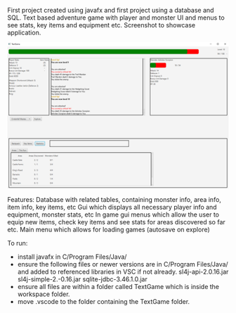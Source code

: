 First project created using javafx and first project using a database and SQL.
Text based adventure game with player and monster UI and menus to see stats, key items and equipment etc. 
Screenshot to showcase application.

![Screenshot](screenshot.png)

Features:
Database with related tables, containing monster info, area info, item info, key items, etc
Gui which displays all necessary player info and equipment, monster stats, etc
In game gui menus which allow the user to equip new items, check key items and see stats for areas discovered so far etc.
Main menu which allows for loading games (autosave on explore)

To run:
- install javafx in C/Program Files/Java/
- ensure the following files or newer versions are in C/Program Files/Java/ and added to referenced libraries in VSC if not already.
    sl4j-api-2.0.16.jar
    sl4j-simple-2.-0.16.jar
    sqlite-jdbc-3.46.1.0.jar
- ensure all files are within a folder called TextGame which is inside the workspace folder.
- move .vscode to the folder containing the TextGame folder.
